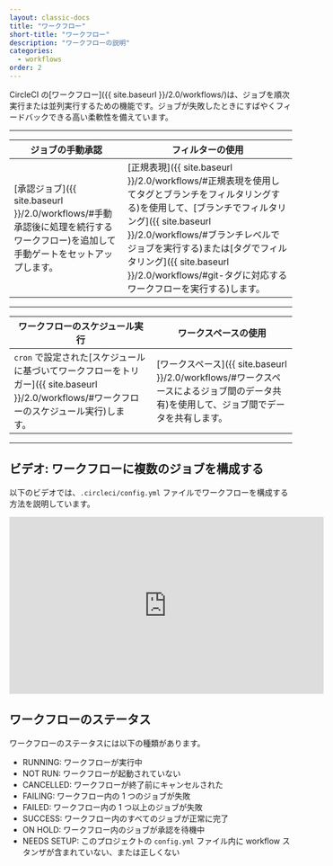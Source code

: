 ```yaml
---
layout: classic-docs
title: "ワークフロー"
short-title: "ワークフロー"
description: "ワークフローの説明"
categories:
  - workflows
order: 2
---
```


CircleCI の[ワークフロー]({{ site.baseurl }}/2.0/workflows/)は、ジョブを順次実行または並列実行するための機能です。ジョブが失敗したときにすばやくフィードバックできる高い柔軟性を備えています。

<hr />

| ジョブの手動承認                                                                                                     | フィルターの使用                                                                                                                                                                                                                  |
| ------------------------------------------------------------------------------------------------------------ | ------------------------------------------------------------------------------------------------------------------------------------------------------------------------------------------------------------------------- |
| [承認ジョブ]({{ site.baseurl }}/2.0/workflows/#手動承認後に処理を続行するワークフロー)を追加して手動ゲートをセットアップします。 &nbsp;&nbsp;&nbsp;&nbsp; | [正規表現]({{ site.baseurl }}/2.0/workflows/#正規表現を使用してタグとブランチをフィルタリングする)を使用して、[ブランチでフィルタリング]({{ site.baseurl }}/2.0/workflows/#ブランチレベルでジョブを実行する)または[タグでフィルタリング]({{ site.baseurl }}/2.0/workflows/#git-タグに対応するワークフローを実行する)します。 |

<hr />

| ワークフローのスケジュール実行                                                                                                      | ワークスペースの使用                                                                             |
| -------------------------------------------------------------------------------------------------------------------- | -------------------------------------------------------------------------------------- |
| `cron` で設定された[スケジュールに基づいてワークフローをトリガー]({{ site.baseurl }}/2.0/workflows/#ワークフローのスケジュール実行)します。&nbsp;&nbsp;&nbsp;&nbsp; | [ワークスペース]({{ site.baseurl }}/2.0/workflows/#ワークスペースによるジョブ間のデータ共有)を使用して、ジョブ間でデータを共有します。 |

<hr />

## ビデオ: ワークフローに複数のジョブを構成する

以下のビデオでは、`.circleci/config.yml` ファイルでワークフローを構成する方法を説明しています。

<div class="video-wrapper">
<iframe width="560" height="315" src="https://www.youtube.com/embed/3V84yEz6HwA" frameborder="0" allow="autoplay; encrypted-media" allowfullscreen mark="crwd-mark"></iframe>
</div>

## ワークフローのステータス

ワークフローのステータスには以下の種類があります。

- RUNNING: ワークフローが実行中
- NOT RUN: ワークフローが起動されていない
- CANCELLED: ワークフローが終了前にキャンセルされた
- FAILING: ワークフロー内の 1 つのジョブが失敗
- FAILED: ワークフロー内の 1 つ以上のジョブが失敗
- SUCCESS: ワークフロー内のすべてのジョブが正常に完了
- ON HOLD: ワークフロー内のジョブが承認を待機中
- NEEDS SETUP: このプロジェクトの `config.yml` ファイル内に workflow スタンザが含まれていない、または正しくない
